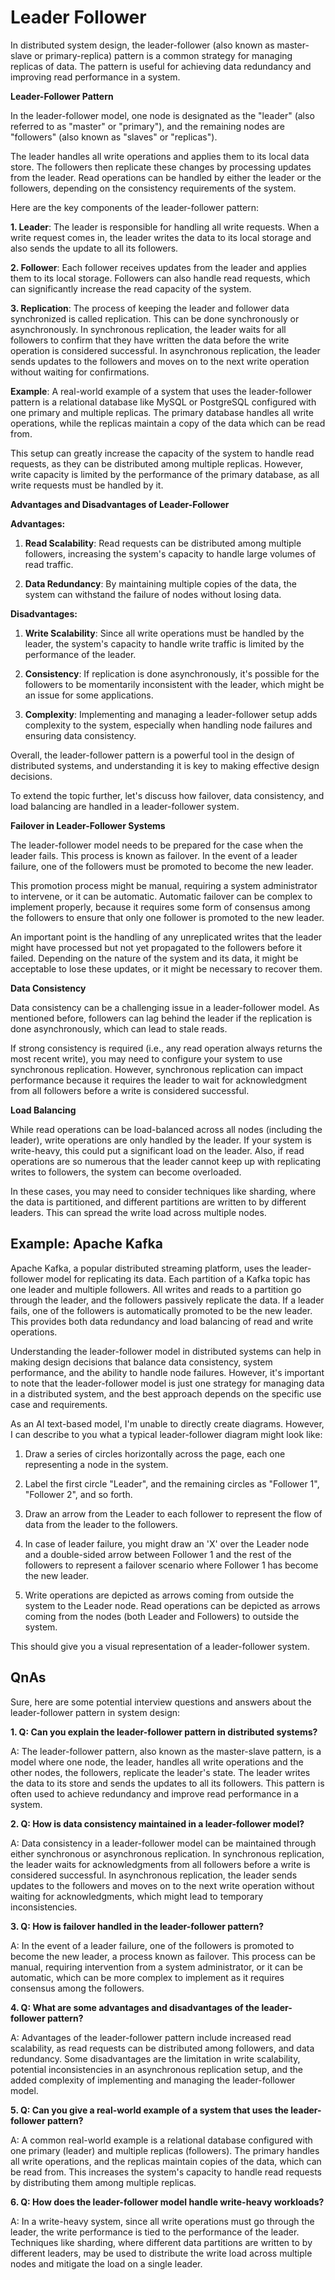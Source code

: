 # Leader Follower

In distributed system design, the leader-follower (also known as master-slave or primary-replica) pattern is a common strategy for managing replicas of data. The pattern is useful for achieving data redundancy and improving read performance in a system.

**Leader-Follower Pattern**

In the leader-follower model, one node is designated as the "leader" (also referred to as "master" or "primary"), and the remaining nodes are "followers" (also known as "slaves" or "replicas"). 

The leader handles all write operations and applies them to its local data store. The followers then replicate these changes by processing updates from the leader. Read operations can be handled by either the leader or the followers, depending on the consistency requirements of the system. 

Here are the key components of the leader-follower pattern:

**1. Leader**: The leader is responsible for handling all write requests. When a write request comes in, the leader writes the data to its local storage and also sends the update to all its followers. 

**2. Follower**: Each follower receives updates from the leader and applies them to its local storage. Followers can also handle read requests, which can significantly increase the read capacity of the system.

**3. Replication**: The process of keeping the leader and follower data synchronized is called replication. This can be done synchronously or asynchronously. In synchronous replication, the leader waits for all followers to confirm that they have written the data before the write operation is considered successful. In asynchronous replication, the leader sends updates to the followers and moves on to the next write operation without waiting for confirmations.

**Example**: A real-world example of a system that uses the leader-follower pattern is a relational database like MySQL or PostgreSQL configured with one primary and multiple replicas. The primary database handles all write operations, while the replicas maintain a copy of the data which can be read from. 

This setup can greatly increase the capacity of the system to handle read requests, as they can be distributed among multiple replicas. However, write capacity is limited by the performance of the primary database, as all write requests must be handled by it.

**Advantages and Disadvantages of Leader-Follower**

**Advantages:**

1. **Read Scalability**: Read requests can be distributed among multiple followers, increasing the system's capacity to handle large volumes of read traffic.

2. **Data Redundancy**: By maintaining multiple copies of the data, the system can withstand the failure of nodes without losing data.

**Disadvantages:**

1. **Write Scalability**: Since all write operations must be handled by the leader, the system's capacity to handle write traffic is limited by the performance of the leader.

2. **Consistency**: If replication is done asynchronously, it's possible for the followers to be momentarily inconsistent with the leader, which might be an issue for some applications.
   
3. **Complexity**: Implementing and managing a leader-follower setup adds complexity to the system, especially when handling node failures and ensuring data consistency.

Overall, the leader-follower pattern is a powerful tool in the design of distributed systems, and understanding it is key to making effective design decisions.

To extend the topic further, let's discuss how failover, data consistency, and load balancing are handled in a leader-follower system.

**Failover in Leader-Follower Systems**

The leader-follower model needs to be prepared for the case when the leader fails. This process is known as failover. In the event of a leader failure, one of the followers must be promoted to become the new leader. 

This promotion process might be manual, requiring a system administrator to intervene, or it can be automatic. Automatic failover can be complex to implement properly, because it requires some form of consensus among the followers to ensure that only one follower is promoted to the new leader.

An important point is the handling of any unreplicated writes that the leader might have processed but not yet propagated to the followers before it failed. Depending on the nature of the system and its data, it might be acceptable to lose these updates, or it might be necessary to recover them.

**Data Consistency**

Data consistency can be a challenging issue in a leader-follower model. As mentioned before, followers can lag behind the leader if the replication is done asynchronously, which can lead to stale reads.

If strong consistency is required (i.e., any read operation always returns the most recent write), you may need to configure your system to use synchronous replication. However, synchronous replication can impact performance because it requires the leader to wait for acknowledgment from all followers before a write is considered successful.

**Load Balancing**

While read operations can be load-balanced across all nodes (including the leader), write operations are only handled by the leader. If your system is write-heavy, this could put a significant load on the leader. Also, if read operations are so numerous that the leader cannot keep up with replicating writes to followers, the system can become overloaded.

In these cases, you may need to consider techniques like sharding, where the data is partitioned, and different partitions are written to by different leaders. This can spread the write load across multiple nodes.

## Example: Apache Kafka

Apache Kafka, a popular distributed streaming platform, uses the leader-follower model for replicating its data. Each partition of a Kafka topic has one leader and multiple followers. All writes and reads to a partition go through the leader, and the followers passively replicate the data. If a leader fails, one of the followers is automatically promoted to be the new leader. This provides both data redundancy and load balancing of read and write operations.

Understanding the leader-follower model in distributed systems can help in making design decisions that balance data consistency, system performance, and the ability to handle node failures. However, it's important to note that the leader-follower model is just one strategy for managing data in a distributed system, and the best approach depends on the specific use case and requirements.



As an AI text-based model, I'm unable to directly create diagrams. However, I can describe to you what a typical leader-follower diagram might look like:

1. Draw a series of circles horizontally across the page, each one representing a node in the system.

2. Label the first circle "Leader", and the remaining circles as "Follower 1", "Follower 2", and so forth.

3. Draw an arrow from the Leader to each follower to represent the flow of data from the leader to the followers.

4. In case of leader failure, you might draw an 'X' over the Leader node and a double-sided arrow between Follower 1 and the rest of the followers to represent a failover scenario where Follower 1 has become the new leader.

5. Write operations are depicted as arrows coming from outside the system to the Leader node. Read operations can be depicted as arrows coming from the nodes (both Leader and Followers) to outside the system.

This should give you a visual representation of a leader-follower system.

## QnAs

Sure, here are some potential interview questions and answers about the leader-follower pattern in system design:

**1. Q: Can you explain the leader-follower pattern in distributed systems?**

A: The leader-follower pattern, also known as the master-slave pattern, is a model where one node, the leader, handles all write operations and the other nodes, the followers, replicate the leader's state. The leader writes the data to its store and sends the updates to all its followers. This pattern is often used to achieve redundancy and improve read performance in a system.

**2. Q: How is data consistency maintained in a leader-follower model?**

A: Data consistency in a leader-follower model can be maintained through either synchronous or asynchronous replication. In synchronous replication, the leader waits for acknowledgments from all followers before a write is considered successful. In asynchronous replication, the leader sends updates to the followers and moves on to the next write operation without waiting for acknowledgments, which might lead to temporary inconsistencies.

**3. Q: How is failover handled in the leader-follower pattern?**

A: In the event of a leader failure, one of the followers is promoted to become the new leader, a process known as failover. This process can be manual, requiring intervention from a system administrator, or it can be automatic, which can be more complex to implement as it requires consensus among the followers.

**4. Q: What are some advantages and disadvantages of the leader-follower pattern?**

A: Advantages of the leader-follower pattern include increased read scalability, as read requests can be distributed among followers, and data redundancy. Some disadvantages are the limitation in write scalability, potential inconsistencies in an asynchronous replication setup, and the added complexity of implementing and managing the leader-follower model.

**5. Q: Can you give a real-world example of a system that uses the leader-follower pattern?**

A: A common real-world example is a relational database configured with one primary (leader) and multiple replicas (followers). The primary handles all write operations, and the replicas maintain copies of the data, which can be read from. This increases the system's capacity to handle read requests by distributing them among multiple replicas.
  
**6. Q: How does the leader-follower model handle write-heavy workloads?**

A: In a write-heavy system, since all write operations must go through the leader, the write performance is tied to the performance of the leader. Techniques like sharding, where different data partitions are written to by different leaders, may be used to distribute the write load across multiple nodes and mitigate the load on a single leader.